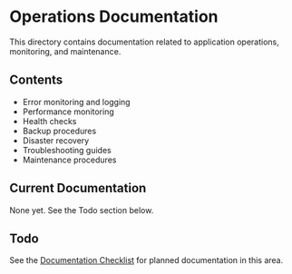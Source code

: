 # Operations Documentation

This directory contains documentation related to application operations, monitoring, and maintenance.

## Contents

- Error monitoring and logging
- Performance monitoring
- Health checks
- Backup procedures
- Disaster recovery
- Troubleshooting guides
- Maintenance procedures

## Current Documentation

None yet. See the Todo section below.

## Todo

See the [Documentation Checklist](../DOCUMENTATION_CHECKLIST.md) for planned documentation in this area. 
